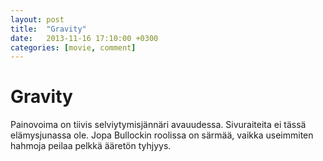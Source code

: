 ```yaml
---
layout: post
title:  "Gravity"
date:   2013-11-16 17:10:00 +0300
categories: [movie, comment]
---
```


# Gravity

Painovoima on tiivis selviytymisjännäri avauudessa. Sivuraiteita ei tässä elämysjunassa ole. Jopa Bullockin roolissa on särmää, vaikka useimmiten hahmoja peilaa pelkkä ääretön tyhjyys.

[//]: # "http://www.imdb.com/title/tt1454468/"